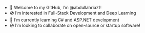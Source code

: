 - 📀 Welcome to my GitHub, I’m @abdullahriaz1!
- 💿 I’m interested in Full-Stack Development and Deep Learning
- 📀 I’m currently learning C# and ASP.NET development
- 💿 I’m looking to collaborate on open-source or startup software!

<!---
abdullahriaz1/abdullahriaz1 is a ✨ special ✨ repository because its `README.md` (this file) appears on your GitHub profile.
You can click the Preview link to take a look at your changes.
--->
